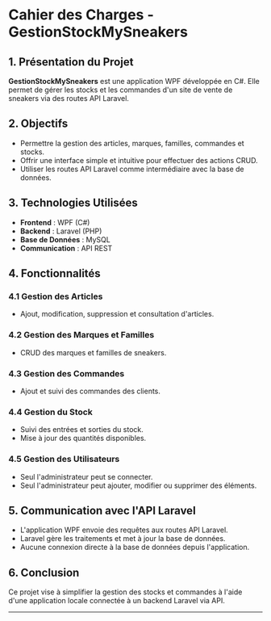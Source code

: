 ﻿# Cahier des Charges - GestionStockMySneakers

## 1. Présentation du Projet
**GestionStockMySneakers** est une application WPF développée en C#. Elle permet de gérer les stocks et les commandes d'un site de vente de sneakers via des routes API Laravel.

## 2. Objectifs
- Permettre la gestion des articles, marques, familles, commandes et stocks.
- Offrir une interface simple et intuitive pour effectuer des actions CRUD.
- Utiliser les routes API Laravel comme intermédiaire avec la base de données.

## 3. Technologies Utilisées
- **Frontend** : WPF (C#)
- **Backend** : Laravel (PHP)
- **Base de Données** : MySQL
- **Communication** : API REST

## 4. Fonctionnalités
### 4.1 Gestion des Articles
- Ajout, modification, suppression et consultation d'articles.

### 4.2 Gestion des Marques et Familles
- CRUD des marques et familles de sneakers.

### 4.3 Gestion des Commandes
- Ajout et suivi des commandes des clients.

### 4.4 Gestion du Stock
- Suivi des entrées et sorties du stock.
- Mise à jour des quantités disponibles.

### 4.5 Gestion des Utilisateurs
- Seul l'administrateur peut se connecter.
- Seul l'administrateur peut ajouter, modifier ou supprimer des éléments.

## 5. Communication avec l'API Laravel
- L'application WPF envoie des requêtes aux routes API Laravel.
- Laravel gère les traitements et met à jour la base de données.
- Aucune connexion directe à la base de données depuis l'application.

## 6. Conclusion
Ce projet vise à simplifier la gestion des stocks et commandes à l'aide d'une application locale connectée à un backend Laravel via API.

---
